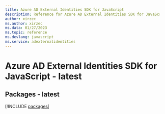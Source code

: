 ```yaml
---
title: Azure AD External Identities SDK for JavaScript
description: Reference for Azure AD External Identities SDK for JavaScript
author: xirzec
ms.author: xirzec
ms.data: 01/27/2023
ms.topic: reference
ms.devlang: javascript
ms.service: adexternalidentities
---
```

# Azure AD External Identities SDK for JavaScript - latest
## Packages - latest
[!INCLUDE [packages](ad-external-identities-index.md)]